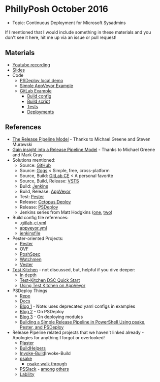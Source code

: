# PhillyPosh October 2016

* Topic: Continuous Deployment for Microsoft Sysadmins

If I mentioned that I would include something in these materials and you don't see it here, hit me up via an issue or pull request!

## Materials

* [Youtube recording](https://www.youtube.com/watch?v=jKLf1KjYhTM)
* [Slides](https://docs.google.com/presentation/d/1OxbBMYD3IPjqFKC8Cl1z4N90OuaW_NIY3C9PgdwZSZ0/edit?usp=sharing)
* Code
  * [PSDeploy local demo](/PhillyPosh-October/PSDeploy-Demo.ps1)
  * [Simple AppVeyor Example](https://github.com/RamblingCookieMonster/zAppVeyor-Explore)
  * [GitLab Example](/PhillyPosh-October/GitLab-Example)
    * [Build config](/PhillyPosh-October/GitLab-Example/.gitlab-ci.yml)
    * [Build script](/PhillyPosh-October/GitLab-Example/build.ps1)
    * [Tests](/PhillyPosh-October/GitLab-Example/Tests/GitLab-Example.Tests.ps1)
    * [Deployments](/PhillyPosh-October/GitLab-Example/deploy.psdeploy.ps1)

## References

* [The Release Pipeline Model](https://aka.ms/TRPM) - Thanks to Michael Greene and Steven Murawski
* [Gain insight into a Release Pipeline Model](https://www.youtube.com/watch?v=7L1-Kawajss) - Thanks to Michael Greene and Mark Gray
* Solutions mentioned:
  * Source: [GitHub](https://github.com/pricing)
  * Source: [Gogs](https://gogs.io/) < Simple, free, cross-platform
  * Source, Build: [GitLab CE](https://about.gitlab.com/features/) < A personal favorite
  * Source, Build, Release: [VSTS](https://www.visualstudio.com/team-services/)
  * Build: [Jenkins](https://jenkins.io/)
  * Build, Release: [AppVeyor](https://www.appveyor.com/)
  * Test: [Pester](https://github.com/pester/Pester)
  * Release: [Octopus Deploy](https://octopus.com/)
  * Release: [PSDeploy](https://github.com/RamblingCookieMonster/PSDeploy)
  * Jenkins series from Matt Hodgkins ([one](https://hodgkins.io/automating-with-jenkins-and-powershell-on-windows-part-1), [two](https://hodgkins.io/automating-with-jenkins-and-powershell-on-windows-part-2))
* Build config file references:
  * [.gitlab-ci.yml](https://docs.gitlab.com/ce/ci/yaml/README.html)
  * [appveyor.yml](https://www.appveyor.com/docs/appveyor-yml/)
  * [jenkinsfile](https://jenkins.io/doc/pipeline/jenkinsfile/)
* Pester-oriented Projects:
  * [Pester](https://github.com/pester/Pester)
  * [OVF](https://github.com/PowerShell/Operation-Validation-Framework)
  * [PoshSpec](https://github.com/Ticketmaster/poshspec)
  * [Watchmen](https://github.com/devblackops/watchmen)
  * [Vester](https://github.com/WahlNetwork/Vester)
* [Test Kitchen](https://gaelcolas.com/2016/07/11/introduction-to-kitchen-dsc/) - not discussed, but, helpful if you dive deeper:
  * [In depth](https://gaelcolas.com/2016/07/11/introduction-to-kitchen-dsc/)
  * [Test-Kitchen DSC Quick Start](http://stevenmurawski.com/powershell/2016/05/getting-started-with-test-kitchen-and-dsc/index.html)
  * [Using Test Kitchen on AppVeyor](http://www.hurryupandwait.io/blog/run-kitchen-tests-in-travis-and-appveyor-using-the-kitchen-machine-driver)
* PSDeploy Things
  * [Repo](https://github.com/RamblingCookieMonster/PSDeploy)
  * [Docs](http://psdeploy.readthedocs.io)
  * [Blog 1](http://ramblingcookiemonster.github.io/PSDeploy/) - Note: uses deprecated yaml configs in examples
  * [Blog 2](http://ramblingcookiemonster.github.io/PSDeploy-Take-Two/) - On PSDeploy
  * [Blog 3](http://ramblingcookiemonster.github.io/PSDeploy-Inception/) - On deploying modules
  * [Building a Simple Release Pipeline in PowerShell Using psake, Pester, and PSDeploy](https://devblackops.io/building-a-simple-release-pipeline-in-powershell-using-psake-pester-and-psdeploy/)
* Release Pipeline related projects that we haven't linked already - Apologies for anything I forgot or overlooked!
  * [Plaster](https://github.com/PowerShell/Plaster)
  * [BuildHelpers](https://github.com/RamblingCookieMonster/BuildHelpers)
  * [Invoke-Build](https://github.com/nightroman/)Invoke-Build
  * [psake](https://github.com/psake/psake)
    * [psake walk through](https://speakerdeck.com/glennsarti/psake-good-for-more-than-just-sushi)
  * [PSSlack](https://github.com/RamblingCookieMonster/PSSlack) - [among](https://t.co/6AITjYiiBs) [others](https://t.co/DSbjvwc5J4)
  * [Lability](https://github.com/VirtualEngine/Lability)